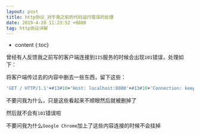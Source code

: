 ```yaml
---
layout: post
title: http协议_对于我之前的代码运行错误的处理
date: 2019-4-20 11:23:52 +0800
tag: http协议详解
---
```


* content
{:toc}

曾经有人反馈我之前写的客户端连接到`IIS`服务的时候会出现`101`错误，处理如下：

将客户端传过去的内容中删去一些东西，留下这些：

```pascal
'GET / HTTP/1.1'+#13#10+'Host: localhost:8080'+#13#10+'Connection: keep-alive'+#13#10+'Accept: text/html,application/xhtml+xml,application/xml;q=0.9,image/webp,image/apng,*/*;q=0.8'+#13#10#13#10#13#10
```

不要问我为什么，只是这些看起来不顺眼然后就被删掉了

然后就不会有`101`错误啦

不要问我为什么`Google Chrome`加上了这些内容连接的时候不会挂掉